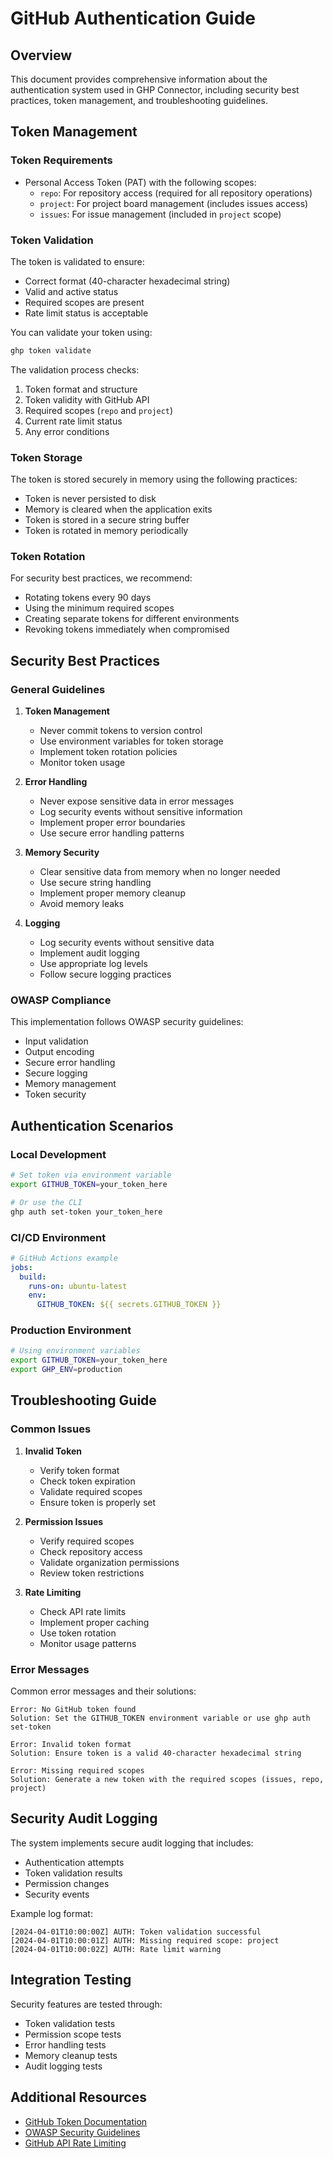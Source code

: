# GitHub Authentication Guide

## Overview

This document provides comprehensive information about the authentication system used in GHP Connector, including security best practices, token management, and troubleshooting guidelines.

## Token Management

### Token Requirements

- Personal Access Token (PAT) with the following scopes:
  - `repo`: For repository access (required for all repository operations)
  - `project`: For project board management (includes issues access)
  - `issues`: For issue management (included in `project` scope)

### Token Validation

The token is validated to ensure:

- Correct format (40-character hexadecimal string)
- Valid and active status
- Required scopes are present
- Rate limit status is acceptable

You can validate your token using:

```bash
ghp token validate
```

The validation process checks:

1. Token format and structure
2. Token validity with GitHub API
3. Required scopes (`repo` and `project`)
4. Current rate limit status
5. Any error conditions

### Token Storage

The token is stored securely in memory using the following practices:

- Token is never persisted to disk
- Memory is cleared when the application exits
- Token is stored in a secure string buffer
- Token is rotated in memory periodically

### Token Rotation

For security best practices, we recommend:

- Rotating tokens every 90 days
- Using the minimum required scopes
- Creating separate tokens for different environments
- Revoking tokens immediately when compromised

## Security Best Practices

### General Guidelines

1. **Token Management**

   - Never commit tokens to version control
   - Use environment variables for token storage
   - Implement token rotation policies
   - Monitor token usage

2. **Error Handling**

   - Never expose sensitive data in error messages
   - Log security events without sensitive information
   - Implement proper error boundaries
   - Use secure error handling patterns

3. **Memory Security**

   - Clear sensitive data from memory when no longer needed
   - Use secure string handling
   - Implement proper memory cleanup
   - Avoid memory leaks

4. **Logging**
   - Log security events without sensitive data
   - Implement audit logging
   - Use appropriate log levels
   - Follow secure logging practices

### OWASP Compliance

This implementation follows OWASP security guidelines:

- Input validation
- Output encoding
- Secure error handling
- Secure logging
- Memory management
- Token security

## Authentication Scenarios

### Local Development

```bash
# Set token via environment variable
export GITHUB_TOKEN=your_token_here

# Or use the CLI
ghp auth set-token your_token_here
```

### CI/CD Environment

```yaml
# GitHub Actions example
jobs:
  build:
    runs-on: ubuntu-latest
    env:
      GITHUB_TOKEN: ${{ secrets.GITHUB_TOKEN }}
```

### Production Environment

```bash
# Using environment variables
export GITHUB_TOKEN=your_token_here
export GHP_ENV=production
```

## Troubleshooting Guide

### Common Issues

1. **Invalid Token**

   - Verify token format
   - Check token expiration
   - Validate required scopes
   - Ensure token is properly set

2. **Permission Issues**

   - Verify required scopes
   - Check repository access
   - Validate organization permissions
   - Review token restrictions

3. **Rate Limiting**
   - Check API rate limits
   - Implement proper caching
   - Use token rotation
   - Monitor usage patterns

### Error Messages

Common error messages and their solutions:

```
Error: No GitHub token found
Solution: Set the GITHUB_TOKEN environment variable or use ghp auth set-token

Error: Invalid token format
Solution: Ensure token is a valid 40-character hexadecimal string

Error: Missing required scopes
Solution: Generate a new token with the required scopes (issues, repo, project)
```

## Security Audit Logging

The system implements secure audit logging that includes:

- Authentication attempts
- Token validation results
- Permission changes
- Security events

Example log format:

```
[2024-04-01T10:00:00Z] AUTH: Token validation successful
[2024-04-01T10:00:01Z] AUTH: Missing required scope: project
[2024-04-01T10:00:02Z] AUTH: Rate limit warning
```

## Integration Testing

Security features are tested through:

- Token validation tests
- Permission scope tests
- Error handling tests
- Memory cleanup tests
- Audit logging tests

## Additional Resources

- [GitHub Token Documentation](https://docs.github.com/en/authentication/keeping-your-account-and-data-secure/creating-a-personal-access-token)
- [OWASP Security Guidelines](https://owasp.org/www-project-top-ten/)
- [GitHub API Rate Limiting](https://docs.github.com/en/rest/overview/resources-in-the-rest-api#rate-limiting)
